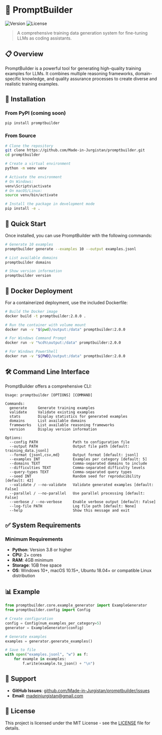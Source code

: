 # 🚀 PromptBuilder

![Version](https://img.shields.io/badge/version-2.0.0-blue.svg)
![License](https://img.shields.io/badge/license-MIT-green.svg)

> A comprehensive training data generation system for fine-tuning LLMs as coding assistants.

## 📋 Overview

PromptBuilder is a powerful tool for generating high-quality training examples for LLMs. It combines multiple reasoning frameworks, domain-specific knowledge, and quality assurance processes to create diverse and realistic training examples.

## 🔧 Installation

### From PyPI (coming soon)

```bash
pip install promptbuilder
```

### From Source

```bash
# Clone the repository
git clone https://github.com/Made-in-Jurgistan/promptbuilder.git
cd promptbuilder

# Create a virtual environment
python -m venv venv

# Activate the environment
# On Windows:
venv\Scripts\activate
# On macOS/Linux:
source venv/bin/activate

# Install the package in development mode
pip install -e .
```

## 🚀 Quick Start

Once installed, you can use PromptBuilder with the following commands:

```bash
# Generate 10 examples
promptbuilder generate --examples 10 --output examples.jsonl

# List available domains
promptbuilder domains

# Show version information
promptbuilder version
```

## 🐳 Docker Deployment

For a containerized deployment, use the included Dockerfile:

```bash
# Build the Docker image
docker build -t promptbuilder:2.0.0 .

# Run the container with volume mount
docker run -v "$(pwd)/output:/data" promptbuilder:2.0.0

# For Windows Command Prompt
docker run -v "%cd%\output:/data" promptbuilder:2.0.0

# For Windows PowerShell
docker run -v "${PWD}/output:/data" promptbuilder:2.0.0
```

## 🛠️ Command Line Interface

PromptBuilder offers a comprehensive CLI:

```
Usage: promptbuilder [OPTIONS] [COMMAND]

Commands:
  generate     Generate training examples
  validate     Validate existing examples
  stats        Display statistics for generated examples
  domains      List available domains
  frameworks   List available reasoning frameworks
  version      Display version information

Options:
  --config PATH                Path to configuration file
  --output PATH                Output file path [default: training_data.jsonl]
  --format {jsonl,csv,md}      Output format [default: jsonl]
  --examples INT               Examples per category [default: 5]
  --domains TEXT               Comma-separated domains to include
  --difficulties TEXT          Comma-separated difficulty levels
  --query-types TEXT           Comma-separated query types
  --seed INT                   Random seed for reproducibility [default: 42]
  --validate / --no-validate   Validate generated examples [default: False]
  --parallel / --no-parallel   Use parallel processing [default: False]
  --verbose / --no-verbose     Enable verbose output [default: False]
  --log-file PATH              Log file path [default: None]
  --help                       Show this message and exit
```

## ✅ System Requirements

### Minimum Requirements

- **Python**: Version 3.8 or higher
- **CPU**: 2+ cores
- **RAM**: 4GB minimum
- **Storage**: 1GB free space
- **OS**: Windows 10+, macOS 10.15+, Ubuntu 18.04+ or compatible Linux distribution

## 📊 Example

```python
from promptbuilder.core.example_generator import ExampleGenerator
from promptbuilder.config import Config

# Create configuration
config = Config(num_examples_per_category=5)
generator = ExampleGenerator(config)

# Generate examples
examples = generator.generate_examples()

# Save to file
with open("examples.jsonl", "w") as f:
    for example in examples:
        f.write(example.to_json() + "\n")
```

## 📮 Support

- **GitHub Issues**: [github.com/Made-in-Jurgistan/promptbuilder/issues](https://github.com/Made-in-Jurgistan/promptbuilder/issues)
- **Email**: [madeinjurgistan@gmail.com](mailto:madeinjurgistan@gmail.com)

## 📜 License

This project is licensed under the MIT License - see the [LICENSE](LICENSE) file for details. 